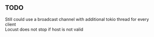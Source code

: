 ## TODO
Still could use a broadcast channel with additional tokio thread for every client<br>
Locust does not stop if host is not valid